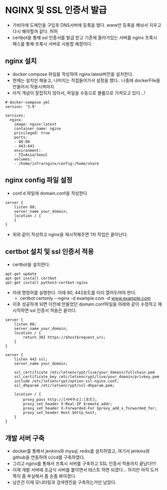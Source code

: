 # NGINX 및 SSL 인증서 발급
- 가비아에 도메인을 구입후 DNS서버에 등록을 했다. www만 등록을 해놔서 지우고 다시 해야할꺼 같다. 허허
- certbot을 통해 ssl 인증서를 발급 받고 기존에 올라가있는 서버를 nginx 프록시 패스를 통해 프록시 서버로 사용할 예정이다.

## nginx 설치
- docker compose 파일을 작성하여 nginx:latest버전을 설치한다.
- 현재는 설치만 해놓고, 나머지는 직접들어가서 설정을 했다.. 나중에 dockerFile을 만들어서 적용시켜야지
- 아직 개념이 잘잡히지 않아서, 파일을 수동으로 볼륨으로 가져오고 있다...! 

``` docker
# docker-compose yml
version: '3.9'

services:
  nginx:
    image: nginx:latest
    container_name: nginx
    privileged: true
    ports:
    - 80:80
    - 443:443
    environment:
    - TZ=Asia/Seoul
    volumes:
    - /home/infra/nginx/config:/home/share
```

## nginx config 파일 설정
- conf.d 파일에 domain.conf을 작성한다
``` nginx
server {
    listen 80;
    server_name your_domain;
    location / {
    }
}
```
- 위와 같이 작성하고 nginx을 재시작해주면 1차 작업은 끝이난다.

## certbot 설치 및 ssl 인증서 적용
- certbot을 설치한다.
``` linux
apt-get update
apt-get install certbot
apt-get install python3-certbot-nginx
```
- 아래 명령어를 실행한다. 이때 80, 443포트를 미리 열어두어야 한다.
    - certbot certonly --nginx -d example.com -d www.example.com
- 이후 성공하게 되면 이전에 만들었던 domain.conf파일을 아래와 같이 수정하고 재시작하면 ssl 인증서 적용은 끝이다.
``` nginx
server {
    listen 80;
    server_name your_domain;
    location / {
        return 301 https://$host$request_uri;
    }
}

server {
    listen 443 ssl;
    server_name your_domain;
    
    ssl_certificate /etc/letsencrypt/live/your_domain/fullchain.pem
    ssl_certificate_key /etc/letsencrypt/live/your_domain/privkey.pem
    include /etc/letsencrypt/option-ssl-nginx.conf;
    ssl_dhparam /etc/letsencrypt/ssl-dhparam.pem;

    location / {
        proxy_pass http://[서버주소]:[포트];
        proxy_set_header X-Real-IP $remote_addr;
        proxy_set_header X-Forwarded-For $proxy_add_x_forwarded_for;
        proxy_set_header Host $http_host;
    }
}
```

## 개발 서버 구축
- docker를 통해서 jenkins와 mysql, redis를 설치하였고, 여기서 jenkins와 github을 연동하여 ci/cd를 구축하였다.
- 그리고 nginx를 통해서 프록시 서버를 구축하고 SSL 인증서 적용까지 끝났다!!!!
- 이제 개발 서버에 조금식 서버를 붙이면서 테스트 하면 되겠다... 하지만 아직 도커쪽이 좀 부실해서 좀 손좀 봐야겠다.
- 남은건 이제 모니터링과 검색엔진을 구축하는거만 남았다.
